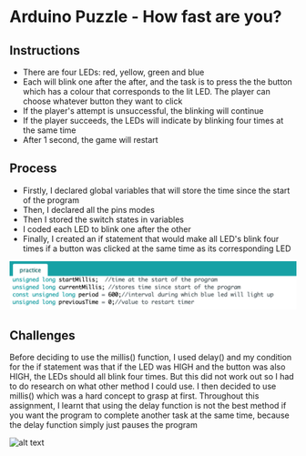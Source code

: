 # Arduino Puzzle - How fast are you?

## Instructions

- There are four LEDs: red, yellow, green and blue
- Each will blink one after the after, and the task is to press the the button which has a colour that corresponds to the lit LED. The player can choose whatever button they want to click
- If the player's attempt is unsuccessful, the blinking will continue
- If the player succeeds, the LEDs will indicate by blinking four times at the same time
- After 1 second, the game will restart

## Process

- Firstly, I declared global variables that will store the time since the start of the program
- Then, I declared all the pins modes
- Then I stored the switch states in variables
- I coded each LED to blink one after the other
- Finally, I created an if statement that would make all LED's blink four times if a button was clicked at the same time as its corresponding LED


![alt text](https://github.com/deborah-74/IntrotoIM/blob/main/March%2023/Screenshot%202021-03-30%20at%2012.48.29.png)

## Challenges

Before deciding to use the millis() function, I used delay() and my condition for the if statement was that if the LED was HIGH and the button was also HIGH, the LEDs should all blink four times. But this did not work out so I had to do research on what other method I could use. I then decided to use millis() which was a hard concept to grasp at first. Throughout this assignment, I learnt that using the delay function is not the best method if you want the program to complete another task at the same time, because the delay function simply just pauses the program

![alt text](https://github.com/deborah-74/IntrotoIM/blob/main/March%2023/arduino1.gif)

